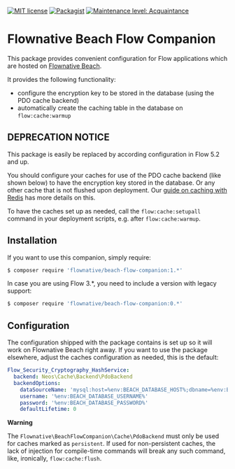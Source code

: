 [![MIT license](http://img.shields.io/badge/license-MIT-brightgreen.svg)](http://opensource.org/licenses/MIT)
[![Packagist](https://img.shields.io/packagist/v/flownative/beach-flow-companion.svg)](https://packagist.org/packages/flownative/beach-flow-companion)
[![Maintenance level: Acquaintance](https://img.shields.io/badge/maintenance-%E2%99%A1-ff69b4.svg)](https://www.flownative.com/en/products/open-source.html)

# Flownative Beach Flow Companion

This package provides convenient configuration for Flow applications which are hosted on
[Flownative Beach](https://www.flownative.com/en/products/beach.html).

It provides the following functionality:

- configure the encryption key to be stored in the database (using the PDO cache backend)
- automatically create the caching table in the database on `flow:cache:warmup`

## DEPRECATION NOTICE

This package is easily be replaced by according configuration in Flow 5.2 and up.

You should configure your caches for use of the PDO cache backend (like shown below)
to have the encryption key stored in the database. Or any other cache that is not
flushed upon deployment. Our [guide on caching with Redis](https://www.flownative.com/en/documentation/guides/beach/how-to-use-redis-for-caching-for-neos-and-flow.html)
has more details on this.

To have the caches set up as needed,  call the `flow:cache:setupall` command in your
deployment scripts, e.g. after `flow:cache:warmup`.

## Installation

If you want to use this companion, simply require:

```bash
$ composer require 'flownative/beach-flow-companion:1.*'
```

In case you are using Flow 3.*, you need to include a version with legacy support:

```bash
$ composer require 'flownative/beach-flow-companion:0.*'
```

## Configuration

The configuration shipped with the package contains is set up so it will work on
Flownative Beach right away. If you want to use the package elsewhere, adjust
the caches configuration as needed, this is the default:

```yaml
Flow_Security_Cryptography_HashService:
  backend: Neos\Cache\Backend\PdoBackend
  backendOptions:
    dataSourceName: 'mysql:host=%env:BEACH_DATABASE_HOST%;dbname=%env:BEACH_DATABASE_NAME%'
    username: '%env:BEACH_DATABASE_USERNAME%'
    password: '%env:BEACH_DATABASE_PASSWORD%'
    defaultLifetime: 0
```

**Warning**

The `Flownative\BeachFlowCompanion\Cache\PdoBackend` must only be used for caches
marked as `persistent`. If used for non-persistent caches, the lack of injection
for compile-time commands will break any such command, like, ironically,
`flow:cache:flush`.
